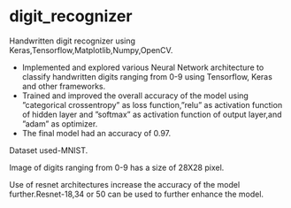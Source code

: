 # digit_recognizer
Handwritten digit recognizer using Keras,Tensorflow,Matplotlib,Numpy,OpenCV.

* Implemented and explored various Neural Network architecture to classify handwritten digits ranging from 0-9
using Tensorflow, Keras and other frameworks.
* Trained and improved the overall accuracy of the model using ”categorical crossentropy” as loss function,”relu”
as activation function of hidden layer and ”softmax” as activation function of output layer,and ”adam” as
optimizer.
* The final model had an accuracy of 0.97.

Dataset used-MNIST.

Image of digits ranging from 0-9 has a size of 28X28 pixel.

Use of resnet architectures increase the accuracy of the model further.Resnet-18,34 or 50 can be used to further enhance the model.

